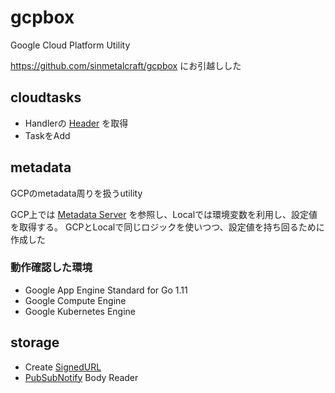 # gcpbox
Google Cloud Platform Utility

https://github.com/sinmetalcraft/gcpbox にお引越しした

## cloudtasks

* Handlerの [Header](https://cloud.google.com/tasks/docs/creating-appengine-handlers?hl=en#reading_app_engine_task_request_headers) を取得
* TaskをAdd

## metadata

GCPのmetadata周りを扱うutility

GCP上では [Metadata Server](https://cloud.google.com/compute/docs/storing-retrieving-metadata) を参照し、Localでは環境変数を利用し、設定値を取得する。
GCPとLocalで同じロジックを使いつつ、設定値を持ち回るために作成した

### 動作確認した環境

* Google App Engine Standard for Go 1.11
* Google Compute Engine
* Google Kubernetes Engine

## storage

* Create [SignedURL](https://cloud.google.com/storage/docs/access-control/signed-urls?hl=en)
* [PubSubNotify](https://cloud.google.com/storage/docs/pubsub-notifications?hl=en) Body Reader
